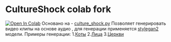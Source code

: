 # CultureShock colab fork
[![Open In Colab](https://colab.research.google.com/assets/colab-badge.svg)](https://colab.research.google.com/github/Slava096/CultureShock_colab_fork/CultureShok.ipynb)
Основано на - [culture_shock.py](https://gist.github.com/rolux/48f1da6cf2bc6ca5833dbacbf852b348culture_shock.py)
Позволяет генерировать видео клипы на основе аудио , для генерации применяется [stylegan2](https://github.com/NVlabs/stylegan2) модели.
Примеры генерации:
1.[Коты](https://youtu.be/RBeZeBLfD_s)
2.[Лица](https://youtu.be/XcqcCwXNFeM)
3.[Церкви](https://youtu.be/rXm2vc8vDII)
